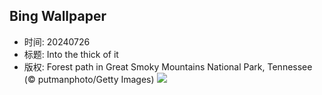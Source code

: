 ## Bing Wallpaper
- 时间: 20240726
- 标题: Into the thick of it
- 版权: Forest path in Great Smoky Mountains National Park, Tennessee (© putmanphoto/Getty Images)
![](https://cn.bing.com/th?id=OHR.SmokyMountainTrail_EN-US9730767535_UHD.jpg&rf=LaDigue_UHD.jpg&pid=hp&w=3840&h=2160&rs=1&c=4)
